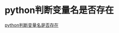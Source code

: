 # python判断变量名是否存在
[python判断变量名是否存在](https://aiwithcloud.com/2021/07/01/python%e5%88%a4%e6%96%ad%e5%8f%98%e9%87%8f%e5%90%8d%e6%98%af%e5%90%a6%e5%ad%98%e5%9c%a8/)